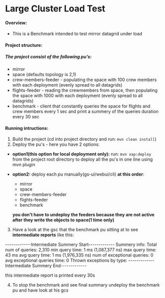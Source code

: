 # Large Cluster Load Test

#### Overview:
* This is a Benchmark intended to test mirror datagrid under load

#### Project structure:
##### The project consist of the following pu's:
* mirror
* space (defaults topology is 2,1)
* crew-members-feeder - populating the space with 100 crew members with each deployment (evenly spread to all datagrids)
* flights-feeder - reading the crewmembers from space, then populating the space with 1000 with each deployment (evenly spread to all datagrids)
* benchmark - client that constantly queries the space for flights and crew members every 1 sec and print a summery of the queries duration every 30 sec

#### Running intructions:
1. Build the project (cd into project directory and run: ```mvn clean install```)
2. Deploy the pu's - here you have 2 options:
* **option1(this option for local deployment only):** run: ```mvn xap:deploy``` from the project root directory to deploy all the pu's in one line using mvn plugin
* **option2:** deploy each pu manually(gs-ui/webui/cli) **at this order**:
  * mirror
  * space
  * crew-members-feeder
  * flights-feeder
  * benchmark
  
  **you don't have to undeploy the feeders because they are not active after they write the objects to space(1 time only)**
3. Have a look at the gsc that the benchmark pu sitting at to see **intermediate reports** like this:

-------------Intermediate Summery Start-------------
Summery info:
Total num of queries: 2,310
min query time: 1 ms (1,087,377 ns)
max query time: 43 ms
avg query time: 1 ms (1,976,335 ns)
num of exceptional queries: 0
avg exceptional queries time: 0
Thrown exceptions by type: 
-------------Intermediate Summery End-------------

this intermediate report is printed every 30s

4. To stop the benchmark and see final summary undeploy the benchmark pu and have look at his gcs
